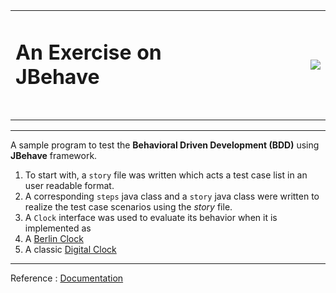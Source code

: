 

<table>
	<tr>
		<td>
			<h1 style="border-bottom: 0px;">An Exercise on JBehave<h1>
		</td>
		<td>&nbsp;&nbsp;&nbsp;</td>
		<td>&nbsp;&nbsp;&nbsp;</td>
		<td>&nbsp;&nbsp;&nbsp;</td>
		<td>&nbsp;&nbsp;&nbsp;</td>
		<td>
			<img src="https://jbehave.org/images/jbehave-logo.png" />
		</td>
	</tr>
</table>
<hr/> 



A sample program to test the **Behavioral Driven Development (BDD)** using **JBehave** framework. 

1. To start with, a `story` file was written which acts a test case list in an user readable format.
2. A corresponding `steps` java class and a `story` java class were written to realize the test case scenarios using the _story_ file.
3. A `Clock` interface was used to evaluate its behavior when it is implemented as 
  1. A [Berlin Clock](https://en.wikipedia.org/wiki/Mengenlehreuhr)
  2. A classic [Digital Clock](https://en.wikipedia.org/wiki/Digital_clock)

***
Reference : [Documentation](https://jbehave.org/)